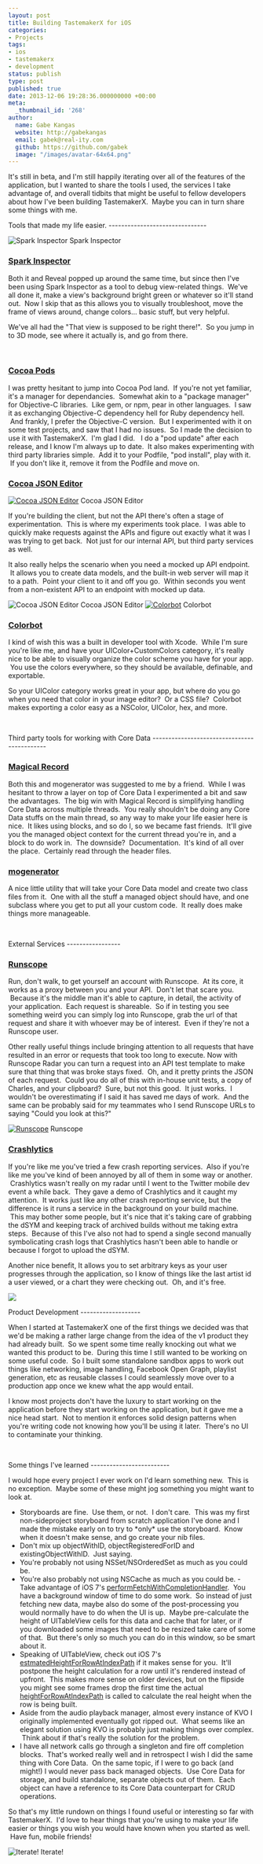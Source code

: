 ```yaml
---
layout: post
title: Building TastemakerX for iOS
categories:
- Projects
tags:
- ios
- tastemakerx
- development
status: publish
type: post
published: true
date: 2013-12-06 19:28:36.000000000 +00:00
meta:
  _thumbnail_id: '268'
author:
  name: Gabe Kangas
  website: http://gabekangas
  email: gabek@real-ity.com
  github: https://github.com/gabek
  image: "/images/avatar-64x64.png"
---
```

It\'s still in beta, and I\'m still happily iterating over all of the features of the application, but I wanted to share the tools I used, the services I take advantage of, and overall tidbits that might be useful to fellow developers about how I\'ve been building TastemakerX.  Maybe you can in turn share some things with me.

Tools that made my life easier.  -------------------------------

![ Spark Inspector ](/squarespace_images/static_50ce21f9e4b0a7200de38642_50d2a1a4e4b0fd42afd19a23_528be1a7e4b0e9c0c1eb997f_1384899015645_Screen+Shot+2013-11-19+at+2.08.04+PM.png.04+PM.png_) Spark Inspector

### [Spark Inspector](http://sparkinspector.com/)

Both it and Reveal popped up around the same time, but since then I\'ve been using Spark Inspector as a tool to debug view-related things.   We\'ve all done it, make a view\'s background bright green or whatever so it\'ll stand out.  Now I skip that as this allows you to visually troubleshoot, move the frame of views around, change colors\... basic stuff, but very helpful.

We\'ve all had the \"That view is supposed to be right there!\".  So you jump in to 3D mode, see where it actually is, and go from there.

 

### [Cocoa Pods](http://cocoapods.org/)

I was pretty hesitant to jump into Cocoa Pod land.  If you\'re not yet familiar, it\'s a manager for dependancies.  Somewhat akin to a \"package manager\" for Objective-C libraries.  Like gem, or npm, pear in other languages.  I saw it as exchanging Objective-C dependency hell for Ruby dependency hell.  And frankly, I prefer the Objective-C version.  But I experimented with it on some test projects, and saw that I had no issues.  So I made the decision to use it with TastemakerX.   I\'m glad I did.   I do a \"pod update\" after each release, and I know I\'m always up to date.  It also makes experimenting with third party libraries simple.  Add it to your Podfile, \"pod install\", play with it.  If you don\'t like it, remove it from the Podfile and move on.

### [Cocoa JSON Editor](http://www.cocoajsoneditor.com/)

[![ Cocoa JSON Editor ](/squarespace_images/static_50ce21f9e4b0a7200de38642_50d2a1a4e4b0fd42afd19a23_528be3cae4b009fd59304e38_1384899532059_Screen+Shot+2013-11-19+at+2.18.26+PM.png.26+PM.png_)](http://www.cocoajsoneditor.com/) Cocoa JSON Editor

If you\'re building the client, but not the API there\'s often a stage of experimentation.  This is where my experiments took place.  I was able to quickly make requests against the APIs and figure out exactly what it was I was trying to get back.  Not just for our internal API, but third party services as well.

It also really helps the scenario when you need a mocked up API endpoint.  It allows you to create data models, and the built-in web server will map it to a path.  Point your client to it and off you go.   Within seconds you went from a non-existent API to an endpoint with mocked up data.

![ Cocoa JSON Editor ](/squarespace_images/static_50ce21f9e4b0a7200de38642_50d2a1a4e4b0fd42afd19a23_528c2ccde4b04aa0e206fe52_1384918259807_Screen+Shot+2013-11-19+at+7.28.38+PM.png.38+PM.png_) Cocoa JSON Editor [![ Colorbot ](/squarespace_images/static_50ce21f9e4b0a7200de38642_50d2a1a4e4b0fd42afd19a23_528be673e4b018e64a922751_1384900214083_Screen+Shot+2013-11-19+at+2.29.34+PM.png.34+PM.png_)](https://itunes.apple.com/us/app/colorbot/id434493897?mt=12) Colorbot

### [Colorbot](https://itunes.apple.com/us/app/colorbot/id434493897?mt=12)

I kind of wish this was a built in developer tool with Xcode.  While I\'m sure you\'re like me, and have your UIColor+CustomColors category, it\'s really nice to be able to visually organize the color scheme you have for your app.  You use the colors everywhere, so they should be available, definable, and exportable.

So your UIColor category works great in your app, but where do you go when you need that color in your image editor?  Or a CSS file?  Colorbot makes exporting a color easy as a NSColor, UIColor, hex, and more.

 

Third party tools for working with Core Data --------------------------------------------

### [Magical Record](https://github.com/magicalpanda/MagicalRecord)

Both this and mogenerator was suggested to me by a friend.  While I was hesitant to throw a layer on top of Core Data I experimented a bit and saw the advantages.  The big win with Magical Record is simplifying handling Core Data across multiple threads.  You really shouldn\'t be doing any Core Data stuffs on the main thread, so any way to make your life easier here is nice.  It likes using blocks, and so do I, so we became fast friends.  It\'ll give you the managed object context for the current thread you\'re in, and a block to do work in.  The downside?   Documentation.  It\'s kind of all over the place.  Certainly read through the header files.

### [mogenerator](http://rentzsch.github.io/mogenerator/)

A nice little utility that will take your Core Data model and create two class files from it.  One with all the stuff a managed object should have, and one subclass where you get to put all your custom code.  It really does make things more manageable. 

 

External Services -----------------

### [Runscope](http://runscope.com)

Run, don\'t walk, to get yourself an account with Runscope.  At its core, it works as a proxy between you and your API.  Don\'t let that scare you.  Because it\'s the middle man it\'s able to capture, in detail, the activity of your application.  Each request is shareable.   So if in testing you see something weird you can simply log into Runscope, grab the url of that request and share it with whoever may be of interest.  Even if they\'re not a Runscope user.

Other really useful things include bringing attention to all requests that have resulted in an error or requests that took too long to execute. Now with Runscope Radar you can turn a request into an API test template to make sure that thing that was broke stays fixed.  Oh, and it pretty prints the JSON of each request.  Could you do all of this with in-house unit tests, a copy of Charles, and your clipboard?  Sure, but not this good.  It just works.  I wouldn\'t be overestimating if I said it has saved me days of work.  And the same can be probably said for my teammates who I send Runscope URLs to saying \"Could you look at this?\"

[![ Runscope ](/squarespace_images/static_50ce21f9e4b0a7200de38642_50d2a1a4e4b0fd42afd19a23_528bec7be4b0597664381801_1430534964513_Screen+Shot+2013-11-19+at+2.55.21+PM.png.21+PM.png_)](http://runscope.com) Runscope

### [Crashlytics](http://crashlytics.com)

If you\'re like me you\'ve tried a few crash reporting services.  Also if you\'re like me you\'ve kind of been annoyed by all of them in some way or another.  Crashlytics wasn\'t really on my radar until I went to the Twitter mobile dev event a while back.  They gave a demo of Crashlytics and it caught my attention.  It works just like any other crash reporting service, but the difference is it runs a service in the background on your build machine.  This may bother some people, but it\'s nice that it\'s taking care of grabbing the dSYM and keeping track of archived builds without me taking extra steps.  Because of this I\'ve also not had to spend a single second manually symbolicating crash logs that Crashlytics hasn\'t been able to handle or because I forgot to upload the dSYM.

Another nice benefit, It allows you to set arbitrary keys as your user progresses through the application, so I know of things like the last artist id a user viewed, or a chart they were checking out.  Oh, and it\'s free.

![](/squarespace_images/static_50ce21f9e4b0a7200de38642_50d2a1a4e4b0fd42afd19a23_528c3740e4b0c1452600b050_1384920998734_tmxsandbox.PNG_)

Product Development -------------------

When I started at TastemakerX one of the first things we decided was that we\'d be making a rather large change from the idea of the v1 product they had already built.  So we spent some time really knocking out what we wanted this product to be.  During this time I still wanted to be working on some useful code.  So I built some standalone sandbox apps to work out things like networking, image handling, Facebook Open Graph, playlist generation, etc as reusable classes I could seamlessly move over to a production app once we knew what the app would entail.

I know most projects don\'t have the luxury to start working on the application before they start working on the application, but it gave me a nice head start.  Not to mention it enforces solid design patterns when you\'re writing code not knowing how you\'ll be using it later.   There\'s no UI to contaminate your thinking.

 

Some things I\'ve learned -------------------------

I would hope every project I ever work on I\'d learn something new.   This is no exception.  Maybe some of these might jog something you might want to look at.

-   Storyboards are fine.  Use them, or not.  I don\'t care.  This was
    my first non-sideproject storyboard from scratch application I\'ve done and I made the mistake early on to try to \*only\* use the storyboard.  Know when it doesn\'t make sense, and go create your nib files.
-   Don\'t mix up objectWithID, objectRegisteredForID and
    existingObjectWithID.  Just saying.
-   You\'re probably not using NSSet/NSOrderedSet as much as you could
    be.
-   You\'re also probably not using NSCache as much as you could be.  -   Take advantage of iOS 7\'s
    [performFetchWithCompletionHandler](https://developer.apple.com/library/ios/documentation/uikit/reference/UIApplicationDelegate_Protocol/Reference/Reference.html#//apple_ref/occ/intfm/UIApplicationDelegate/application:performFetchWithCompletionHandler:).   You have a background window of time to do some work.  So instead of just fetching new data, maybe also do some of the post-processing you would normally have to do when the UI is up.  Maybe pre-calculate the height of UITableView cells for this data and cache that for later, or if you downloaded some images that need to be resized take care of some of that.  But there\'s only so much you can do in this window, so be smart about it.
-   Speaking of UITableView, check out iOS 7\'s
    [estmatedHeightForRowAtIndexPath](https://developer.apple.com/library/ios/documentation/uikit/reference/UITableViewDelegate_Protocol/Reference/Reference.html#//apple_ref/occ/intfm/UITableViewDelegate/tableView:estimatedHeightForRowAtIndexPath:) if it makes sense for you.  It\'ll postpone the height calculation for a row until it\'s rendered instead of upfront.  This makes more sense on older devices, but on the flipside you might see some frames drop the first time the actual [heightForRowAtIndexPath](https://developer.apple.com/library/ios/documentation/uikit/reference/UITableViewDelegate_Protocol/Reference/Reference.html#//apple_ref/occ/intfm/UITableViewDelegate/tableView:heightForRowAtIndexPath:) is called to calculate the real height when the row is being built.
-   Aside from the audio playback manager, almost every instance of KVO
    I originally implemented eventually got ripped out.  What seems like an elegant solution using KVO is probably just making things over complex.  Think about if that\'s really the solution for the problem.
-   I have all network calls go through a singleton and fire off
    completion blocks.  That\'s worked really well and in retrospect I wish I did the same thing with Core Data.  On the same topic, if I were to go back (and might!) I would never pass back managed objects.  Use Core Data for storage, and build standalone, separate objects out of them.  Each object can have a reference to its Core Data counterpart for CRUD operations.

So that\'s my little rundown on things I found useful or interesting so far with TastemakerX.  I\'d love to hear things that you\'re using to make your life easier or things you wish you would have known when you started as well.  Have fun, mobile friends!

![ Iterate!  ](/squarespace_images/static_50ce21f9e4b0a7200de38642_50d2a1a4e4b0fd42afd19a23_52a22368e4b0866eaca12521_1386357614787_tmxs.png_) Iterate!
